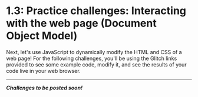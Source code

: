 # 1.3: Practice challenges: Interacting with the web page (Document Object Model)

Next, let's use JavaScript to dynamically modify the HTML and CSS of a web page! For the following challenges, you'll be using the Glitch links provided to see some example code, modify it, and see the results of your code live in your web browser.

<hr/>

***Challenges to be posted soon!***
